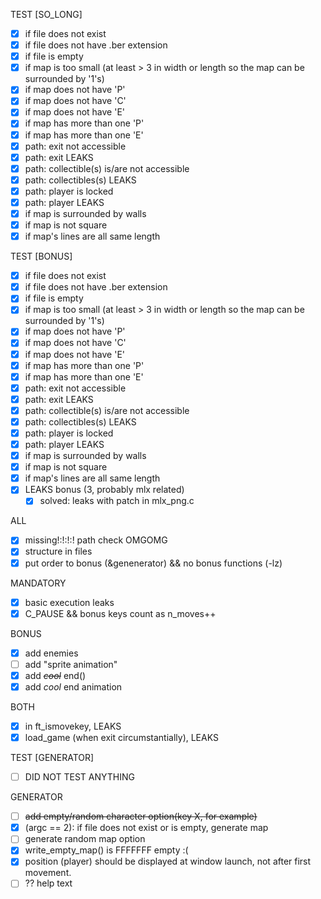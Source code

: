 TEST [SO_LONG]
- [X] if file does not exist
- [x] if file does not have .ber extension
- [x] if file is empty
- [x] if map is too small (at least > 3 in width or length so the map can be surrounded by '1's)
- [x] if map does not have 'P'
- [x] if map does not have 'C'
- [x] if map does not have 'E'
- [x] if map has more than one 'P'
- [x] if map has more than one 'E'
- [x] path: exit not accessible
- [x] path: exit LEAKS
- [x] path: collectible(s) is/are not accessible
- [x] path: collectibles(s) LEAKS
- [x] path: player is locked
- [x] path: player LEAKS
- [x] if map is surrounded by walls
- [x] if map is not square
- [x] if map's lines are all same length 

TEST [BONUS]
- [x] if file does not exist
- [x] if file does not have .ber extension
- [x] if file is empty
- [x] if map is too small (at least > 3 in width or length so the map can be surrounded by '1's)
- [x] if map does not have 'P'
- [x] if map does not have 'C'
- [x] if map does not have 'E'
- [x] if map has more than one 'P'
- [x] if map has more than one 'E'
- [x] path: exit not accessible
- [x] path: exit LEAKS
- [x] path: collectible(s) is/are not accessible
- [x] path: collectibles(s) LEAKS
- [x] path: player is locked
- [x] path: player LEAKS
- [x] if map is surrounded by walls
- [x] if map is not square
- [x] if map's lines are all same length 
- [x] LEAKS bonus (3, probably mlx related)
	- [x] solved: leaks with patch in mlx_png.c

ALL
- [X] missing!:!:!:! path check OMGOMG
- [X] structure in files
- [X] put order to bonus (&genenerator) && no bonus functions (-lz)

MANDATORY
- [x] basic execution leaks
- [x] C_PAUSE && bonus keys count as n_moves++

BONUS
- [x] add enemies
- [ ] add "sprite animation"
- [x] add ~~*cool*~~ end()
- [x] add *cool* end animation

BOTH
- [x] in ft_ismovekey, LEAKS
- [x] load_game (when exit circumstantially), LEAKS

TEST [GENERATOR]
- [ ] DID NOT TEST ANYTHING

GENERATOR
- [ ] ~~add empty/random character option(key X, for example)~~
- [x] (argc == 2): if file does not exist or is empty, generate map
- [ ] generate random map option
- [x] write_empty_map() is FFFFFFF empty :(
- [x] position (player) should be displayed at window launch, not after first movement. 
- [ ] ?? help text